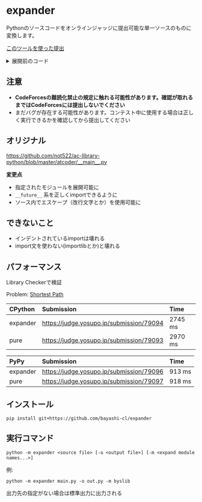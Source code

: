# expander

Pythonのソースコードをオンラインジャッジに提出可能な単一ソースのものに変換します。

[このツールを使った提出](https://atcoder.jp/contests/abc238/submissions/29410034)

<details>
<summary>展開前のコード</summary>

```python
import sys

from byslib.core import IINF, MOD, debug, sinput
from byslib.data.union_find import UnionFindTree


def main() -> None:
    n, q = map(int, sinput().split())
    uft = UnionFindTree(n + 1)
    for _ in range(q):
        l, r = map(int, sinput().split())
        uft.union(l - 1, r)
    print("Yes" if uft.same(0, n) else "No")


if __name__ == "__main__":
    sys.setrecursionlimit(10**6)
    main()
```
</details>

## 注意

* **CodeForcesの難読化禁止の規定に触れる可能性があります。確認が取れるまではCodeForcesには提出しないでください**
* まだバグが存在する可能性があります。コンテスト中に使用する場合は正しく実行できるかを確認してから提出してください

## オリジナル

<https://github.com/not522/ac-library-python/blob/master/atcoder/__main__.py>


**変更点**

* 指定されたモジュールを展開可能に
* `__future__` 系を正しくimportできるように
* ソース内でエスケープ（改行文字とか）を使用可能に

## できないこと

* インデントされているimportは壊れる
* import文を使わない(importlibとか)と壊れる

## パフォーマンス

Library Checkerで検証

Problem: [Shortest Path](https://judge.yosupo.jp/problem/shortest_path)

|CPython  |Submission                                 |Time   |
|:--------|:------------------------------------------|:------|
|expander |<https://judge.yosupo.jp/submission/79094> |2745 ms|
|pure     |<https://judge.yosupo.jp/submission/79093> |2970 ms|

|PyPy     |Submission                                 |Time   |
|:--------|:------------------------------------------|:------|
|expander |<https://judge.yosupo.jp/submission/79096> |913 ms |
|pure     |<https://judge.yosupo.jp/submission/79097> |918 ms |

## インストール

```
pip install git+https://github.com/bayashi-cl/expander
```

## 実行コマンド

```
python -m expander <source file> [-o <output file>] [-m <expand module names...>]
```

例:
```
python -m expander main.py -o out.py -m byslib
```


出力先の指定がない場合は標準出力に出力される
